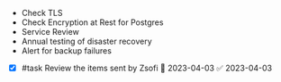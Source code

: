* Check TLS
* Check Encryption at Rest for Postgres
* Service Review
* Annual testing of disaster recovery
* Alert for backup failures
- [x] #task Review the items sent by Zsofi 📅 2023-04-03 ✅ 2023-04-03
